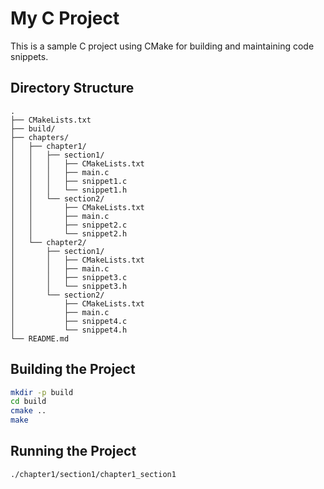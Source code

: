 # My C Project

This is a sample C project using CMake for building and maintaining code snippets.

## Directory Structure

```
.
├── CMakeLists.txt
├── build/
├── chapters/
│   ├── chapter1/
│   │   ├── section1/
│   │   │   ├── CMakeLists.txt
│   │   │   ├── main.c
│   │   │   ├── snippet1.c
│   │   │   └── snippet1.h
│   │   └── section2/
│   │       ├── CMakeLists.txt
│   │       ├── main.c
│   │       ├── snippet2.c
│   │       └── snippet2.h
│   └── chapter2/
│       ├── section1/
│       │   ├── CMakeLists.txt
│       │   ├── main.c
│       │   ├── snippet3.c
│       │   └── snippet3.h
│       └── section2/
│           ├── CMakeLists.txt
│           ├── main.c
│           ├── snippet4.c
│           └── snippet4.h
└── README.md
```

## Building the Project

```sh
mkdir -p build
cd build
cmake ..
make
```

## Running the Project

```sh
./chapter1/section1/chapter1_section1
```
